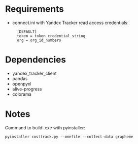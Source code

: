 # Requirements
* connect.ini with Yandex Tracker read access credentials:

        [DEFAULT]
        token = token_credential_string
        org = org_id_numbers

# Dependencies
* yandex_tracker_client
* pandas
* openpyxl
* alive-progress
* colorama

# Notes

Command to build .exe with pyinstaller:
    
    pyinstaller costtrack.py --onefile --collect-data grapheme